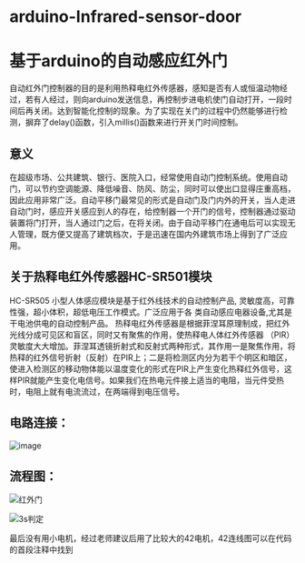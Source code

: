 # arduino-Infrared-sensor-door
# 基于arduino的自动感应红外门

自动红外门控制器的目的是利用热释电红外传感器，感知是否有人或恒温动物经过，若有人经过，则向arduino发送信息，再控制步进电机使门自动打开，一段时间后再关闭。达到智能化控制的现象。为了实现在关门的过程中仍然能够进行检测，摒弃了delay()函数，引入millis()函数来进行开关门时间控制。

## 意义
在超级市场、公共建筑、银行、医院入口，经常使用自动门控制系统。使用自动门，可以节约空调能源、降低噪音、防风、防尘，同时可以使出口显得庄重高档，因此应用非常广泛。自动平移门最常见的形式是自动门及门内外的开关，当人走进自动门时，感应开关感应到人的存在，给控制器一个开门的信号，控制器通过驱动装置将门打开，当人通过门之后，在将关闭。由于自动平移门在通电后可以实现无人管理，既方便又提高了建筑档次，于是迅速在国内外建筑市场上得到了广泛应用。

## 关于热释电红外传感器HC-SR501模块
HC-SR505 小型人体感应模块是基于红外线技术的自动控制产品, 
灵敏度高，可靠性强，超小体积，超低电压工作模式。广泛应用于各 类自动感应电器设备,尤其是干电池供电的自动控制产品。
热释电红外传感器是根据菲涅耳原理制成，把红外光线分成可见区和盲区，同时又有聚焦的作用，使热释电人体红外传感器 （PIR） 灵敏度大大增加。菲涅耳透镜折射式和反射式两种形式，其作用一是聚焦作用，将热释的红外信号折射（反射）在PIR上；二是将检测区内分为若干个明区和暗区，使进入检测区的移动物体能以温度变化的形式在PIR上产生变化热释红外信号，这样PIR就能产生变化电信号。如果我们在热电元件接上适当的电阻，当元件受热时，电阻上就有电流流过，在两端得到电压信号。

## 电路连接：

![image](https://user-images.githubusercontent.com/57294382/159700307-46bb6ee2-2c8a-4ede-9564-67c8c33a22f1.png)


## 流程图：

![红外门](https://user-images.githubusercontent.com/57294382/159700238-1679dc22-a7b1-41f5-99f0-c4c807297242.jpg)


![3s判定](https://user-images.githubusercontent.com/57294382/159700137-ae99b372-6553-4ad1-b469-ee2b9eaecbc0.png)


最后没有用小电机，经过老师建议后用了比较大的42电机，42连线图可以在代码的首段注释中找到
